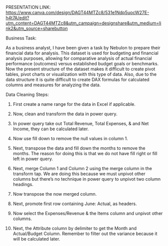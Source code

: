 PRESENTATION LINK:
https://www.canva.com/design/DAGT44MTZc8/531e1Ndp5uocW27E-h4t7A/edit?utm_content=DAGT44MTZc8&utm_campaign=designshare&utm_medium=link2&utm_source=sharebutton

Business Task:

As a business analyst, I have been given a task by Nebulon to prepare their financial data for analysis. This dataset is used for budgeting and financial analysis purposes, allowing for comparative analysis of actual financial performance (outcomes) versus established budget goals or benchmarks.
Now the present structure of the dataset makes it difficult to create pivot tables, pivot charts or visualization with this type of data. Also, due to the data structure it is quite difficult to create DAX formulas for calculated columns and measures for analyzing the data.

Data Cleaning Steps:

1. First create a name range for the data in Excel if applicable.
2. Now, clean and transform the data in power query.

3. In power query take out Total Revenue, Total Expenses, & and Net Income, they can be calculated later.
4. Now use fill down to remove the null values in column 1.
5. Next, transpose the data and fill down the months to remove the months. The reason for doing this is that we do not have fill right or fill left in power query.
6. Next, merge Column 1 and Column 2 using the merge column in the transform tap. We are doing this because we must unpivot other columns but there’s no technique in power query to unpivot two column headings.
7. Now transpose the now merged column.
8. Next, promote first row containing June: Actual, as headers.
9. Now select the Expenses/Revenue & the Items column and unpivot other columns.
10. Next, the Attribute column by delimiter to get the Month and Actual/Budget Column. Remember to filter out the variance because it will be calculated later.
